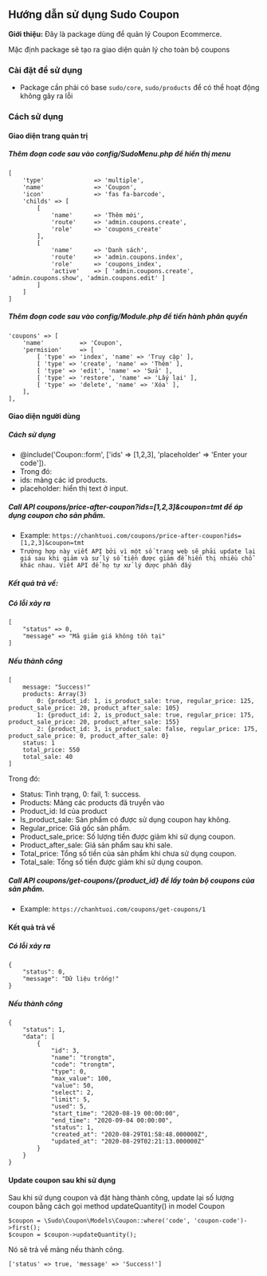 ## Hướng dẫn sử dụng Sudo Coupon ##

**Giới thiệu:** Đây là package dùng để quản lý Coupon Ecommerce.

Mặc định package sẽ tạo ra giao diện quản lý cho toàn bộ coupons

### Cài đặt để sử dụng ###

- Package cần phải có base `sudo/core`, `sudo/products` để có thể hoạt động không gây ra lỗi

### Cách sử dụng ###

#### Giao diện trang quản trị ####

##### Thêm đoạn code sau vào config/SudoMenu.php để hiển thị menu ####
    [
        'type' 				=> 'multiple',
        'name' 				=> 'Coupon',
        'icon' 				=> 'fas fa-barcode',
        'childs' => [
            [
                'name' 		=> 'Thêm mới',
                'route' 	=> 'admin.coupons.create',
                'role' 		=> 'coupons_create'
            ],
            [
                'name' 		=> 'Danh sách',
                'route' 	=> 'admin.coupons.index',
                'role' 		=> 'coupons_index',
                'active' 	=> [ 'admin.coupons.create', 'admin.coupons.show', 'admin.coupons.edit' ]
            ]
        ]
    ]
##### Thêm đoạn code sau vào config/Module.php để tiến hành phân quyền ####
    'coupons' => [
        'name' 			=> 'Coupon',
        'permision' 	=> [
            [ 'type' => 'index', 'name' => 'Truy cập' ],
            [ 'type' => 'create', 'name' => 'Thêm' ],
            [ 'type' => 'edit', 'name' => 'Sửa' ],
            [ 'type' => 'restore', 'name' => 'Lấy lại' ],
            [ 'type' => 'delete', 'name' => 'Xóa' ],
        ],
    ],
#### Giao diện người dùng ####
##### Cách sử dụng #####
-  @include('Coupon::form', ['ids' => [1,2,3], 'placeholder' => 'Enter your code']). 
-  Trong đó:
-   ids: mảng các id products.
-   placeholder: hiển thị text ở input.

##### Call API coupons/price-after-coupon?ids=[1,2,3]&coupon=tmt để áp dụng coupon cho sản phẩm. #####
-   Example: `https://chanhtuoi.com/coupons/price-after-coupon?ids=[1,2,3]&coupon=tmt`
- `Trường hợp này viết API bởi vì một số trang web sẽ phải update lại giá sau khi giảm và sử lý số tiền được giảm để hiển thị nhiều chỗ khác nhau. Viết API để họ tự xử lý được phần đấy`

##### Kết quả trả về: #####
            
##### Có lỗi xảy ra #####

    [
        "status" => 0,
        "message" => "Mã giảm giá không tồn tại"
    ]
##### Nếu thành công #####

    [
        message: "Success!"
        products: Array(3)
            0: {product_id: 1, is_product_sale: true, regular_price: 125, product_sale_price: 20, product_after_sale: 105}
            1: {product_id: 2, is_product_sale: true, regular_price: 175, product_sale_price: 20, product_after_sale: 155}
            2: {product_id: 3, is_product_sale: false, regular_price: 175, product_sale_price: 0, product_after_sale: 0}
        status: 1
        total_price: 550
        total_sale: 40
    ]
    
Trong đó:
- Status: Tình trạng, 0: fail, 1: success.
- Products: Mảng các products đã truyền vào
- Product_id: Id của product
- Is_product_sale: Sản phẩm có được sử dụng coupon hay không.
- Regular_price: Giá gốc sản phẩm.
- Product_sale_price: Số lượng tiền được giảm khi sử dụng coupon.
- Product_after_sale: Giá sản phẩm sau khi sale.
- Total_price: Tổng số tiền của sản phẩm khi chưa sử dụng coupon.
- Total_sale: Tổng số tiền được giảm khi sử dụng coupon. 
    
##### Call API coupons/get-coupons/{product_id} để lấy toàn bộ coupons của sản phẩm. #####
-   Example: `https://chanhtuoi.com/coupons/get-coupons/1`
    
#### Kết quả trả về ####
##### Có lỗi xảy ra #####
    {
        "status": 0,
        "message": "Dữ liệu trống!"
    }
##### Nếu thành công #####
    {
        "status": 1,
        "data": [
            {
                "id": 3,
                "name": "trongtm",
                "code": "trongtm",
                "type": 0,
                "max_value": 100,
                "value": 50,
                "select": 2,
                "limit": 5,
                "used": 5,
                "start_time": "2020-08-19 00:00:00",
                "end_time": "2020-09-04 00:00:00",
                "status": 1,
                "created_at": "2020-08-29T01:58:48.000000Z",
                "updated_at": "2020-08-29T02:21:13.000000Z"
            }
        }
    }
#### Update coupon sau khi sử dụng ###
Sau khi sử dụng coupon và đặt hàng thành công, update lại số lượng coupon bằng cách gọi method updateQuantity() in model Coupon

    $coupon = \Sudo\Coupon\Models\Coupon::where('code', 'coupon-code')->first();
    $coupon = $coupon->updateQuantity();
    
Nó sẽ trả về mảng nếu thành công.

    ['status' => true, 'message' => 'Success!'] 

